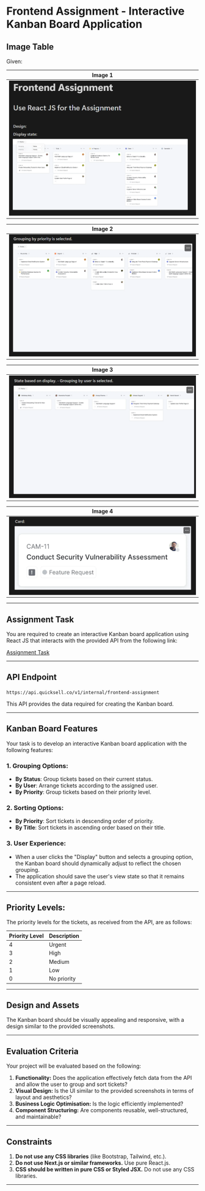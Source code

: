 # Frontend Assignment - Interactive Kanban Board Application

## **Image Table**

Given:

| Image 1                            |
| ---------------------------------- |
| ![Image 1](imgfor_readme/img1.png) |

| Image 2                            |
| ---------------------------------- |
| ![Image 2](imgfor_readme/img2.png) |

| Image 3                            |
| ---------------------------------- |
| ![Image 3](imgfor_readme/img3.png) |

| Image 4                            |
| ---------------------------------- |
| ![Image 4](imgfor_readme/img4.png) |

---

## Assignment Task

You are required to create an interactive Kanban board application using React JS that interacts with the provided API from the following link:

[Assignment Task](https://quicksell.notion.site/Frontend-Assignment-5288a76c8adc4214be36e488d086adc6)

---

## **API Endpoint**

`https://api.quicksell.co/v1/internal/frontend-assignment`

This API provides the data required for creating the Kanban board.

---

## **Kanban Board Features**

Your task is to develop an interactive Kanban board application with the following features:

### 1. **Grouping Options:**

- **By Status**: Group tickets based on their current status.
- **By User**: Arrange tickets according to the assigned user.
- **By Priority**: Group tickets based on their priority level.

### 2. **Sorting Options:**

- **By Priority**: Sort tickets in descending order of priority.
- **By Title**: Sort tickets in ascending order based on their title.

### 3. **User Experience:**

- When a user clicks the "Display" button and selects a grouping option, the Kanban board should dynamically adjust to reflect the chosen grouping.
- The application should save the user's view state so that it remains consistent even after a page reload.

---

## **Priority Levels:**

The priority levels for the tickets, as received from the API, are as follows:

| Priority Level | Description |
| -------------- | ----------- |
| 4              | Urgent      |
| 3              | High        |
| 2              | Medium      |
| 1              | Low         |
| 0              | No priority |

---

## **Design and Assets**

The Kanban board should be visually appealing and responsive, with a design similar to the provided screenshots.

---

## **Evaluation Criteria**

Your project will be evaluated based on the following:

1. **Functionality:** Does the application effectively fetch data from the API and allow the user to group and sort tickets?
2. **Visual Design:** Is the UI similar to the provided screenshots in terms of layout and aesthetics?
3. **Business Logic Optimisation:** Is the logic efficiently implemented?
4. **Component Structuring:** Are components reusable, well-structured, and maintainable?

---

## **Constraints**

1. **Do not use any CSS libraries** (like Bootstrap, Tailwind, etc.).
2. **Do not use Next.js or similar frameworks.** Use pure React.js.
3. **CSS should be written in pure CSS or Styled JSX.** Do not use any CSS libraries.

---
